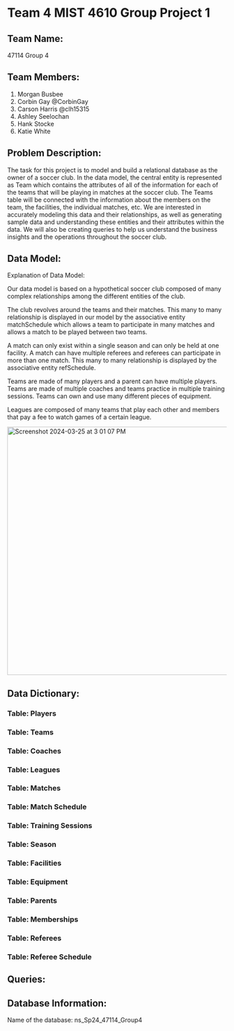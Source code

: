 # Team 4 MIST 4610 Group Project 1

## Team Name:
47114 Group 4

## Team Members:
1. Morgan Busbee
2. Corbin Gay @CorbinGay
3. Carson Harris @clh15315
4. Ashley Seelochan
5. Hank Stocke
6. Katie White

## Problem Description:
The task for this project is to model and build a relational database as the owner of a soccer club. In the data model, the central entity is represented as Team which contains the attributes of all of the information for each of the teams that will be playing in matches at the soccer club. The Teams table will be connected with the information about the members on the team, the facilities, the individual matches, etc. We are interested in accurately modeling this data and their relationships, as well as generating sample data and understanding these entities and their attributes within the data. We will also be creating queries to help us understand the business insights and the operations throughout the soccer club. 

## Data Model:
Explanation of Data Model:

Our data model is based on a hypothetical soccer club composed of many complex relationships among the different entities of the club.

The club revolves around the teams and their matches. This many to many relationship is displayed in our model by the associative entity matchSchedule which allows a team to participate in many matches and allows a match to be played between two teams. 

A match can only exist within a single season and can only be held at one facility. A match can have multiple referees and referees can participate in more than one match. This many to many relationship is displayed by the associative entity refSchedule. 

Teams are made of many players and a parent can have multiple players. Teams are made of multiple coaches and teams practice in multiple training sessions. Teams can own and use many different pieces of equipment.

Leagues are composed of many teams that play each other and members that pay a fee to watch games of a certain league. 


<img width="569" alt="Screenshot 2024-03-25 at 3 01 07 PM" src="https://github.com/clh15315/group4project1/assets/150160152/12570176-a2c6-43ad-86ae-68122175b83b">




## Data Dictionary:
### Table: Players

### Table: Teams

### Table: Coaches

### Table: Leagues

### Table: Matches

### Table: Match Schedule

### Table: Training Sessions

### Table: Season

### Table: Facilities

### Table: Equipment

### Table: Parents

### Table: Memberships

### Table: Referees

### Table: Referee Schedule


## Queries:

## Database Information: 
Name of the database: ns_Sp24_47114_Group4
